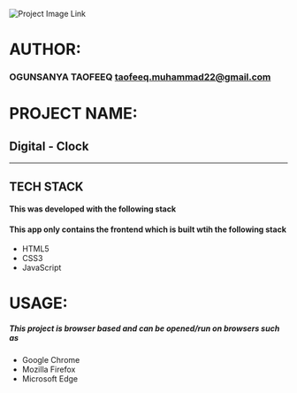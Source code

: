 
![Project Image Link](https://github.com/tsucess/digital-clock/images/interface.png)


# AUTHOR:
### OGUNSANYA TAOFEEQ <taofeeq.muhammad22@gmail.com> 

# PROJECT NAME:
## **Digital - Clock** 

---

## TECH STACK
#### This was developed with the following stack

#### This app only contains the frontend which is built wtih the following stack
* HTML5
* CSS3
* JavaScript

# USAGE:
##### This project is browser based and can be opened/run on browsers such as 
* Google Chrome
* Mozilla Firefox
* Microsoft Edge
